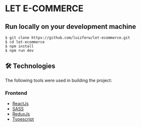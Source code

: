 # LET E-COMMERCE

## Run locally on your development machine
```
$ git clone https://github.com/luizferw/let-ecommerce.git
$ cd let-ecommerce
$ npm install
$ npm run dev
```

## 🛠 Technologies

The following tools were used in building the project:

 ### Frontend
- [ReactJs](https://reactjs.org/)
- [SASS](https://sass-lang.com/)
- [ReduxJs](https://redux.js.org/)
- [Typescript](https://www.typescriptlang.org/)